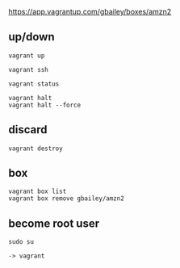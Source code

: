 https://app.vagrantup.com/gbailey/boxes/amzn2


## up/down
```
vagrant up

vagrant ssh

vagrant status

vagrant halt
vagrant halt --force
```

## discard
```
vagrant destroy
```

## box
```
vagrant box list
vagrant box remove gbailey/amzn2
```

## become root user
```
sudo su

-> vagrant
```
